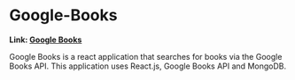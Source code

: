 # Google-Books

**Link: [Google Books](https://search-books-react.herokuapp.com/)**

Google Books is a react application that searches for books via the Google Books API. This application uses React.js, Google Books API and MongoDB. 
